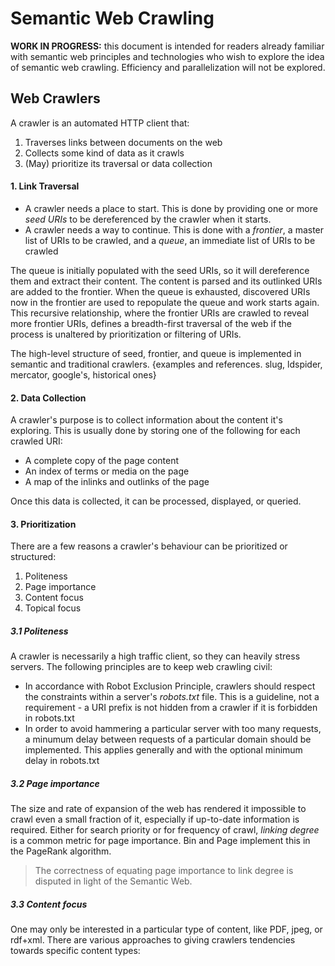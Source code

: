 # Semantic Web Crawling #

**WORK IN PROGRESS:** this document is intended for readers already familiar with semantic web principles and technologies who wish to explore the idea of semantic web crawling.  Efficiency and parallelization will not be explored.

## Web Crawlers

A crawler is an automated HTTP client that:

1. Traverses links between documents on the web
2. Collects some kind of data as it crawls
3. (May) prioritize its traversal or data collection

#### 1. Link Traversal ####

- A crawler needs a place to start.  This is done by providing one or more *seed URIs* to be dereferenced by the crawler when it starts.
- A crawler needs a way to continue.  This is done with a *frontier*, a master list of URIs to be crawled, and a *queue*, an immediate list of URIs to be crawled 

The queue is initially populated with the seed URIs, so it will dereference them and extract their content.  The content is parsed and its outlinked URIs are added to the frontier.  When the queue is exhausted, discovered URIs now in the frontier are used to repopulate the queue and work starts again.  This recursive relationship, where the frontier URIs are crawled to reveal more frontier URIs, defines a breadth-first traversal of the web if the process is unaltered by prioritization or filtering of URIs.

The high-level structure of seed, frontier, and queue is implemented in semantic and traditional crawlers.  {examples and references.  slug, ldspider, mercator, google's, historical ones}

#### 2. Data Collection ####

A crawler's purpose is to collect information about the content it's exploring.  This is usually done by storing one of the following for each crawled URI:
- A complete copy of the page content
- An index of terms or media on the page
- A map of the inlinks and outlinks of the page

Once this data is collected, it can be processed, displayed, or queried.

#### 3. Prioritization ####

There are a few reasons a crawler's behaviour can be prioritized or structured:  

1. Politeness
2. Page importance
3. Content focus
4. Topical focus

##### 3.1 Politeness #####

A crawler is necessarily a high traffic client, so they can heavily stress servers.  The following principles are to keep web crawling civil:
- In accordance with Robot Exclusion Principle, crawlers should respect the constraints within a server's *robots.txt* file.  This is a guideline, not a requirement - a URI prefix is not hidden from a crawler if it is forbidden in robots.txt
- In order to avoid hammering a particular server with too many requests, a minumum delay between requests of a particular domain should be implemented.  This applies generally and with the optional minimum delay in robots.txt

##### 3.2 Page importance #####

The size and rate of expansion of the web has rendered it impossible to crawl even a small fraction of it, especially if up-to-date information is required.  Either for search priority or for frequency of crawl, *linking degree* is a common metric for page importance.  Bin and Page implement this in the PageRank algorithm.

> The correctness of equating page importance to link degree is disputed in light of the Semantic Web.

##### 3.3 Content focus #####

One may only be interested in a particular type of content, like PDF, jpeg, or rdf+xml.  There are various approaches to giving crawlers tendencies towards specific content types:

